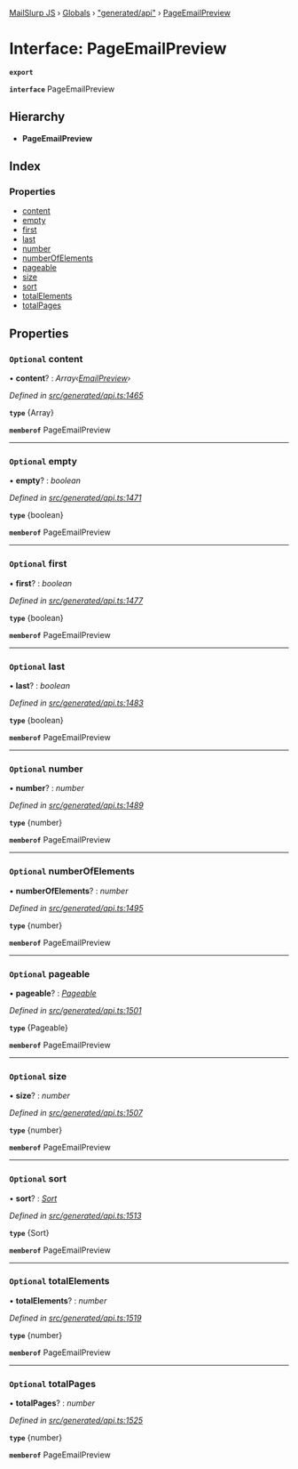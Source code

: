 [MailSlurp JS](../README.md) › [Globals](../globals.md) › ["generated/api"](../modules/_generated_api_.md) › [PageEmailPreview](_generated_api_.pageemailpreview.md)

# Interface: PageEmailPreview

**`export`** 

**`interface`** PageEmailPreview

## Hierarchy

* **PageEmailPreview**

## Index

### Properties

* [content](_generated_api_.pageemailpreview.md#optional-content)
* [empty](_generated_api_.pageemailpreview.md#optional-empty)
* [first](_generated_api_.pageemailpreview.md#optional-first)
* [last](_generated_api_.pageemailpreview.md#optional-last)
* [number](_generated_api_.pageemailpreview.md#optional-number)
* [numberOfElements](_generated_api_.pageemailpreview.md#optional-numberofelements)
* [pageable](_generated_api_.pageemailpreview.md#optional-pageable)
* [size](_generated_api_.pageemailpreview.md#optional-size)
* [sort](_generated_api_.pageemailpreview.md#optional-sort)
* [totalElements](_generated_api_.pageemailpreview.md#optional-totalelements)
* [totalPages](_generated_api_.pageemailpreview.md#optional-totalpages)

## Properties

### `Optional` content

• **content**? : *Array‹[EmailPreview](_generated_api_.emailpreview.md)›*

*Defined in [src/generated/api.ts:1465](https://github.com/mailslurp/mailslurp-client-ts-js/blob/7518dcd/src/generated/api.ts#L1465)*

**`type`** {Array<EmailPreview>}

**`memberof`** PageEmailPreview

___

### `Optional` empty

• **empty**? : *boolean*

*Defined in [src/generated/api.ts:1471](https://github.com/mailslurp/mailslurp-client-ts-js/blob/7518dcd/src/generated/api.ts#L1471)*

**`type`** {boolean}

**`memberof`** PageEmailPreview

___

### `Optional` first

• **first**? : *boolean*

*Defined in [src/generated/api.ts:1477](https://github.com/mailslurp/mailslurp-client-ts-js/blob/7518dcd/src/generated/api.ts#L1477)*

**`type`** {boolean}

**`memberof`** PageEmailPreview

___

### `Optional` last

• **last**? : *boolean*

*Defined in [src/generated/api.ts:1483](https://github.com/mailslurp/mailslurp-client-ts-js/blob/7518dcd/src/generated/api.ts#L1483)*

**`type`** {boolean}

**`memberof`** PageEmailPreview

___

### `Optional` number

• **number**? : *number*

*Defined in [src/generated/api.ts:1489](https://github.com/mailslurp/mailslurp-client-ts-js/blob/7518dcd/src/generated/api.ts#L1489)*

**`type`** {number}

**`memberof`** PageEmailPreview

___

### `Optional` numberOfElements

• **numberOfElements**? : *number*

*Defined in [src/generated/api.ts:1495](https://github.com/mailslurp/mailslurp-client-ts-js/blob/7518dcd/src/generated/api.ts#L1495)*

**`type`** {number}

**`memberof`** PageEmailPreview

___

### `Optional` pageable

• **pageable**? : *[Pageable](_generated_api_.pageable.md)*

*Defined in [src/generated/api.ts:1501](https://github.com/mailslurp/mailslurp-client-ts-js/blob/7518dcd/src/generated/api.ts#L1501)*

**`type`** {Pageable}

**`memberof`** PageEmailPreview

___

### `Optional` size

• **size**? : *number*

*Defined in [src/generated/api.ts:1507](https://github.com/mailslurp/mailslurp-client-ts-js/blob/7518dcd/src/generated/api.ts#L1507)*

**`type`** {number}

**`memberof`** PageEmailPreview

___

### `Optional` sort

• **sort**? : *[Sort](_generated_api_.sort.md)*

*Defined in [src/generated/api.ts:1513](https://github.com/mailslurp/mailslurp-client-ts-js/blob/7518dcd/src/generated/api.ts#L1513)*

**`type`** {Sort}

**`memberof`** PageEmailPreview

___

### `Optional` totalElements

• **totalElements**? : *number*

*Defined in [src/generated/api.ts:1519](https://github.com/mailslurp/mailslurp-client-ts-js/blob/7518dcd/src/generated/api.ts#L1519)*

**`type`** {number}

**`memberof`** PageEmailPreview

___

### `Optional` totalPages

• **totalPages**? : *number*

*Defined in [src/generated/api.ts:1525](https://github.com/mailslurp/mailslurp-client-ts-js/blob/7518dcd/src/generated/api.ts#L1525)*

**`type`** {number}

**`memberof`** PageEmailPreview
